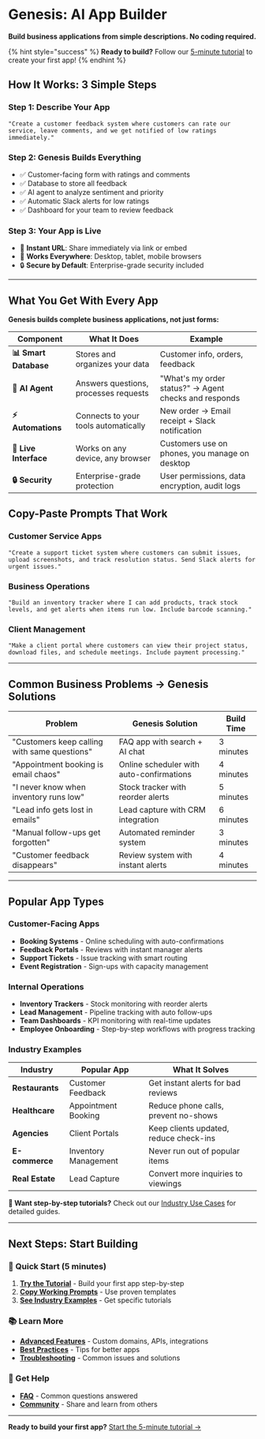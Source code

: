 # Genesis: AI App Builder

**Build business applications from simple descriptions. No coding required.**

{% hint style="success" %}
**Ready to build?** Follow our [5-minute tutorial](getting-started.md) to create your first app!
{% endhint %}

## How It Works: 3 Simple Steps

### Step 1: Describe Your App
```
"Create a customer feedback system where customers can rate our service, leave comments, and we get notified of low ratings immediately."
```

### Step 2: Genesis Builds Everything
- ✅ Customer-facing form with ratings and comments
- ✅ Database to store all feedback  
- ✅ AI agent to analyze sentiment and priority
- ✅ Automatic Slack alerts for low ratings
- ✅ Dashboard for your team to review feedback

### Step 3: Your App is Live
- 🔗 **Instant URL**: Share immediately via link or embed
- 📱 **Works Everywhere**: Desktop, tablet, mobile browsers
- 🔒 **Secure by Default**: Enterprise-grade security included

---

## What You Get With Every App

**Genesis builds complete business applications, not just forms:**

| **Component** | **What It Does** | **Example** |
|---------------|------------------|-------------|
| **📊 Smart Database** | Stores and organizes your data | Customer info, orders, feedback |
| **🤖 AI Agent** | Answers questions, processes requests | "What's my order status?" → Agent checks and responds |
| **⚡ Automations** | Connects to your tools automatically | New order → Email receipt + Slack notification |
| **📱 Live Interface** | Works on any device, any browser | Customers use on phones, you manage on desktop |
| **🔒 Security** | Enterprise-grade protection | User permissions, data encryption, audit logs |

## Copy-Paste Prompts That Work

### Customer Service Apps
```
"Create a support ticket system where customers can submit issues, upload screenshots, and track resolution status. Send Slack alerts for urgent issues."
```

### Business Operations  
```
"Build an inventory tracker where I can add products, track stock levels, and get alerts when items run low. Include barcode scanning."
```

### Client Management
```
"Make a client portal where customers can view their project status, download files, and schedule meetings. Include payment processing."
```

---

## Common Business Problems → Genesis Solutions

| **Problem** | **Genesis Solution** | **Build Time** |
|-------------|---------------------|----------------|
| "Customers keep calling with same questions" | FAQ app with search + AI chat | 3 minutes |
| "Appointment booking is email chaos" | Online scheduler with auto-confirmations | 4 minutes |
| "I never know when inventory runs low" | Stock tracker with reorder alerts | 5 minutes |
| "Lead info gets lost in emails" | Lead capture with CRM integration | 6 minutes |
| "Manual follow-ups get forgotten" | Automated reminder system | 3 minutes |
| "Customer feedback disappears" | Review system with instant alerts | 4 minutes |

---

## Popular App Types

### Customer-Facing Apps
- **Booking Systems** - Online scheduling with auto-confirmations
- **Feedback Portals** - Reviews with instant manager alerts  
- **Support Tickets** - Issue tracking with smart routing
- **Event Registration** - Sign-ups with capacity management

### Internal Operations
- **Inventory Trackers** - Stock monitoring with reorder alerts
- **Lead Management** - Pipeline tracking with auto follow-ups
- **Team Dashboards** - KPI monitoring with real-time updates
- **Employee Onboarding** - Step-by-step workflows with progress tracking

### Industry Examples
| **Industry** | **Popular App** | **What It Solves** |
|--------------|-----------------|-------------------|
| **Restaurants** | Customer Feedback | Get instant alerts for bad reviews |
| **Healthcare** | Appointment Booking | Reduce phone calls, prevent no-shows |
| **Agencies** | Client Portals | Keep clients updated, reduce check-ins |
| **E-commerce** | Inventory Management | Never run out of popular items |
| **Real Estate** | Lead Capture | Convert more inquiries to viewings |

**👀 Want step-by-step tutorials?** Check out our [Industry Use Cases](../features/industry-use-cases.md) for detailed guides.

---

## Next Steps: Start Building

### 🚀 Quick Start (5 minutes)
1. **[Try the Tutorial](getting-started.md)** - Build your first app step-by-step
2. **[Copy Working Prompts](examples-and-templates.md)** - Use proven templates
3. **[See Industry Examples](../features/industry-use-cases.md)** - Get specific tutorials

### 📚 Learn More
- **[Advanced Features](advanced-features.md)** - Custom domains, APIs, integrations
- **[Best Practices](best-practices.md)** - Tips for better apps
- **[Troubleshooting](troubleshooting.md)** - Common issues and solutions

### 💬 Get Help
- **[FAQ](faq.md)** - Common questions answered
- **[Community](community-and-sharing.md)** - Share and learn from others

---

**Ready to build your first app?** [Start the 5-minute tutorial →](getting-started.md)
